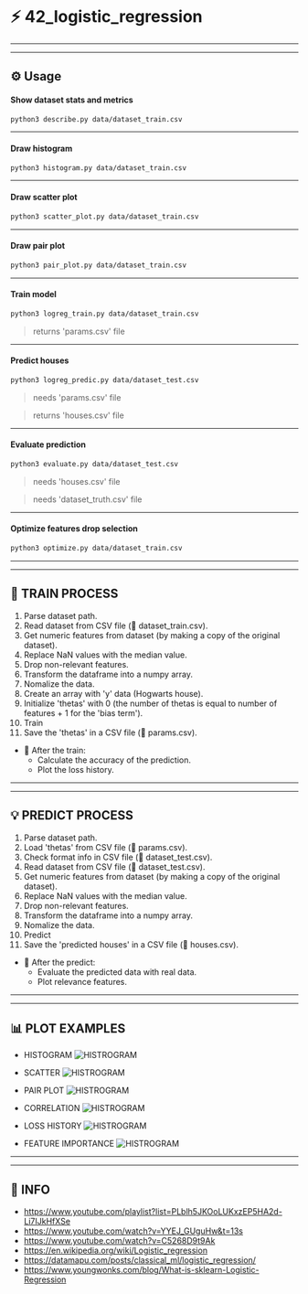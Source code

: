 # ⚡ 42_logistic_regression

---
--- 

## ⚙️ Usage

#### Show dataset stats and metrics
```sh
python3 describe.py data/dataset_train.csv
```

---

#### Draw histogram
```sh
python3 histogram.py data/dataset_train.csv
```

---

#### Draw scatter plot
```sh
python3 scatter_plot.py data/dataset_train.csv
```

---

#### Draw pair plot
```sh
python3 pair_plot.py data/dataset_train.csv
```

---

#### Train model
```sh
python3 logreg_train.py data/dataset_train.csv
```
> returns 'params.csv' file

---

#### Predict houses
```sh
python3 logreg_predic.py data/dataset_test.csv
```
> needs 'params.csv' file

> returns 'houses.csv' file

---

#### Evaluate prediction
```sh
python3 evaluate.py data/dataset_test.csv
```
> needs 'houses.csv' file

> needs 'dataset_truth.csv' file

---

#### Optimize features drop selection
```sh
python3 optimize.py data/dataset_train.csv
```

---
---

## 🚀 TRAIN PROCESS
1.  Parse dataset path.
2.  Read dataset from CSV file (📝 dataset_train.csv).
3.  Get numeric features from dataset (by making a copy of the original dataset).
4.  Replace NaN values with the median value.
5.  Drop non-relevant features.
6.  Transform the dataframe into a numpy array.
7.  Nomalize the data.
8.  Create an array with 'y' data (Hogwarts house).
9.  Initialize 'thetas' with 0 (the number of thetas is equal to number of features + 1 for the 'bias term').
10. Train
11. Save the 'thetas' in a CSV file (📝 params.csv).

*   🏁 After the train:
    *  Calculate the accuracy of the prediction.
    *  Plot the loss history.

---
---

## 💡 PREDICT PROCESS
1.  Parse dataset path.
2.  Load 'thetas' from CSV file (📝 params.csv).
3.  Check format info in CSV file (📝 dataset_test.csv).
4.  Read dataset from CSV file (📝 dataset_test.csv).
5.  Get numeric features from dataset (by making a copy of the original dataset).
6.  Replace NaN values with the median value.
7.  Drop non-relevant features.
8.  Transform the dataframe into a numpy array.
9.  Nomalize the data.
10. Predict
11. Save the 'predicted houses' in a CSV file (📝 houses.csv).

*   🏁 After the predict:
    *  Evaluate the predicted data with real data.
    *  Plot relevance features.

---
---

## 📊 PLOT EXAMPLES
+ HISTOGRAM
![HISTROGRAM](plots_examples/histogram_with_kde.png)

+ SCATTER
![HISTROGRAM](plots_examples/scatter_plot.png)

+ PAIR PLOT
![HISTROGRAM](plots_examples/pair_plot.png)

+ CORRELATION
![HISTROGRAM](plots_examples/correlation_matrix.png)

+ LOSS HISTORY
![HISTROGRAM](plots_examples/plot_loss_history.png)

+ FEATURE IMPORTANCE
![HISTROGRAM](plots_examples/plot_feature_importance.png)

---
---

## 📖 INFO
+ https://www.youtube.com/playlist?list=PLblh5JKOoLUKxzEP5HA2d-Li7IJkHfXSe
+ https://www.youtube.com/watch?v=YYEJ_GUguHw&t=13s
+ https://www.youtube.com/watch?v=C5268D9t9Ak
+ https://en.wikipedia.org/wiki/Logistic_regression
+ https://datamapu.com/posts/classical_ml/logistic_regression/
+ https://www.youngwonks.com/blog/What-is-sklearn-Logistic-Regression

